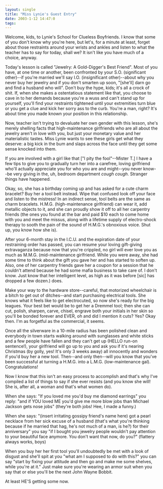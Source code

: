 ```yaml
---
layout: single
title: "Miss Lynie's Guest Entry"
date: 2003-1-12 14:47:0
tags: 
---
```


Welcome, kids, to Lynie's School for Clueless Boyfriends. I know that some of you don't know why you're here, but let's, for a minute at least, forget about those restraints around your wrists and ankles and listen to what the teacher has to say for today, shall we? It isn't like you have much of a choice, anyway.





Today's lesson is called "Jewelry: A Gold-Digger's Best Friend". Most of you have, at one time or another, been confronted by your S.O. (significant other)--if you're married we'll say I.O. (insignificant other)--about why you never buy her jewelry and if you don't smarten up soon, "[she'll] darn go and find a husband who will". Don't buy the hype, kids; it's all a crock of shit. If, when she makes a ostentatious statement like that, you choose to cave in to her demands because you're a wuss and can't stand up for yourself, you'll find your restraints tightened until your extremities turn blue or you get a clue and kick her sorry ass to the curb. You're a man, right? It's about time you made known your position in this relationship.





Now, teacher isn't trying to devaluate her own gender with this lesson, she's merely shelling facts that high-maintenance girlfriends who are all about the jewelry aren't in love with you, but just your monetary value and her materialistic tastes. Miss Lynie wants to see these girls get what they deserve: a big kick in the bum and slaps across the face until they get some sense knocked into them.





If you are involved with a girl like that ["I pity the fool"--Mister T.] I have a few tips to give you to gradually turn her into a carefree, loving girlfriend who'll actually appreciate you for who you are and might--you never know--be very giving in the, uh, bedroom department *cough cough*. Stranger things have happened.





Okay, so, she has a birthday coming up and has asked for a cute charm bracelet? Buy her a tool belt instead. Wipe that confused look off your face and listen to the mistress! In an indirect sense, tool belts are the same as charm bracelets. H.M.G. (high-maintenance girlfriend) can wear it, add metallic objects to it, and she can proudly show it off to all her carpentry friends (the ones you found at the bar and paid $10 each to come home with you and meet the missus, along with a lifetime supply of electro-shock therapy to sooth the pain of the sound of H.M.G.'s obnoxious voice. Shut up, you know how she is).





After your 6-month stay in the I.C.U. and the expiration date of your restraining order has passed, you can resume your loving gift-giving extravaganza because now that you're crippled, no girl will ever love you as much as M.M.G. (mid-maintenance girlfriend. While you were away, she had some time to think about the gift you gave her and has started to soften up. Also, one of her carpentry friends gave her a coupon for a session that he couldn't attend because he had some mafia business to take care of. I don't know. Just know that her intelligent level, as high as it was before [sic] has dropped a few dozen.) does.





Make your way to the hardware store--careful, that motorized wheelchair is a bitch to get out of ditches--and start purchasing electrical tools. She knows what it feels like to get electrocuted, so now she's ready for the big leagues. Your best bet would be to get her a Dremmel tool; then she can cut, polish, sharpen, carve, chisel, engrave both your initials in her skin so you'll be bonded forever and EVER, oh and did I mention it cuts? Yes? Okay then. I'm as forgetful as the commercial, it seems.





Once all the silverware in a 10-mile radius has been polished clean and everybody in town starts walking around with sunglasses and white sticks and a few people have fallen and they can't get up (HELLO run-on sentence!), your girlfriend will go up to you and ask you if it's nearing Christmas (by golly, yes! It's only 3 weeks away) all innocently and wonders if you'd buy her a new tool. Then--and only then--will you know that you've been successful at turning a H.M.G. into a L.M.G. (low-maintenance gal). Congratulations!





Now I know that this isn't an easy process to accomplish and that's why I've compiled a list of things to say if she ever resists (and you know she will! She is, after all, a woman and that's what women do).





When she says: "If you loved me you'd buy me diamond earrings" you reply: "and if YOU loved ME you'd give me more blow jobs than Michael Jackson gets nose jobs" (they're both jobs! Hee, I made a funny.)





When she says: "(insert irritating gossipy friend's name here) got a pearl necklace from her sick excuse of a husband (that's what you're thinking because if he married that hag, he's not much of a man, is he?) for their anniversary" you say "if I bought you jewelry people wouldn't pay attention to your beautiful face anymore. You don't want that now, do you?" (flattery always works, boys)





When you buy her her first tool you'll undoubtedly be met with a look of disgust and she'll spit at you "what am I supposed to do with this?" you can say "start by fixing your attitude and then go and make me some shelves, while you're at it." Just make sure you're wearing an armor suit when you say that or else you'll be the next John Wayne Bobbit.





At least HE'S getting some now.



